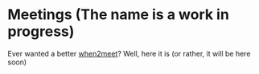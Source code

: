 # Meetings (The name is a work in progress)

Ever wanted a better [when2meet](https://www.when2meet.com/)?
Well, here it is (or rather, it will be here soon)
